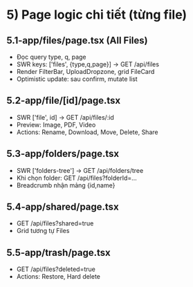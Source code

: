# 5) Page logic chi tiết (từng file)

## 5.1-app/files/page.tsx (All Files)
- Đọc query type, q, page
- SWR keys: ['files', {type,q,page}] → GET /api/files
- Render FilterBar, UploadDropzone, grid FileCard
- Optimistic update: sau confirm, mutate list

## 5.2-app/file/[id]/page.tsx
- SWR ['file', id] → GET /api/files/:id
- Preview: Image, PDF, Video
- Actions: Rename, Download, Move, Delete, Share

## 5.3-app/folders/page.tsx
- SWR ['folders-tree'] → GET /api/folders/tree
- Khi chọn folder: GET /api/files?folderId=...
- Breadcrumb nhận mảng {id,name}

## 5.4-app/shared/page.tsx
- GET /api/files?shared=true
- Grid tương tự Files

## 5.5-app/trash/page.tsx
- GET /api/files?deleted=true
- Actions: Restore, Hard delete
